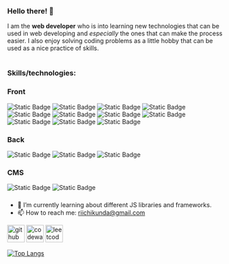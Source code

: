 ### Hello there! :duck:
I am the **web developer** who is into learning new technologies that can be used in web developing and *especially* the ones that can make the process easier. I also enjoy solving coding problems as a little hobby that can be used as a nice practice of skills.
#

### Skills/technologies:

### Front
<img alt="Static Badge" src="https://img.shields.io/badge/JavaScript-yellow"> <img alt="Static Badge" src="https://img.shields.io/badge/HTML-E34F26"> <img alt="Static Badge" src="https://img.shields.io/badge/CSS-1572B6"> <img alt="Static Badge" src="https://img.shields.io/badge/Figma-F24E1E"> <img alt="Static Badge" src="https://img.shields.io/badge/Bootstrap-7531f9"> <img alt="Static Badge" src="https://img.shields.io/badge/Sass/SCSS-bf4080"> <img alt="Static Badge" src="https://img.shields.io/badge/TypeScript-3178c6"> <img alt="Static Badge" src="https://img.shields.io/badge/jQuery-0769ad"> <img alt="Static Badge" src="https://img.shields.io/badge/React-1572B6"> <img alt="Static Badge" src="https://img.shields.io/badge/Vue-green"> <img alt="Static Badge" src="https://img.shields.io/badge/Tailwind-hotpink">

### Back
<img alt="Static Badge" src="https://img.shields.io/badge/Python-3776AB">  <img alt="Static Badge" src="https://img.shields.io/badge/PHP-0769ad"> <img alt="Static Badge" src="https://img.shields.io/badge/SQL-turqoise">

### CMS
 <img alt="Static Badge" src="https://img.shields.io/badge/Open Cart-blue"> <img alt="Static Badge" src="https://img.shields.io/badge/Wordpress-hotpink">



###

- 🌱 I’m currently learning about different JS libraries and frameworks.
- 📫 How to reach me: riichikunda@gmail.com


[<img src='https://cdn.jsdelivr.net/npm/simple-icons@3.0.1/icons/github.svg' alt='github' height='40'>](https://github.com/riichikun)  [<img src='https://cdn.jsdelivr.net/npm/simple-icons@3.0.1/icons/codewars.svg' alt='codewars' height='40'>](https://www.codewars.com/users/riichikun)  [<img src='https://cdn.jsdelivr.net/npm/simple-icons@3.0.1/icons/leetcode.svg' alt='leetcode' height='40'>](https://leetcode.com/riichikun/)  

[![Top Langs](https://github-readme-stats.vercel.app/api/top-langs/?username=riichikun)](https://github.com/anuraghazra/github-readme-stats)

